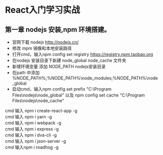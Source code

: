React入门学习实战
======
第一章 nodejs 安装,npm 环境搭建。
------
* 官网下载 nodejs http://nodejs.cn/
* 修改 mpm 镜像和本地安装路径
* 打开cmd，输入npm config set registry https://registry.npm.taobao.org
* 在nodejs 安装目录下新建 node_global node_cache 文件夹
* 新增环境变量  添加 NODE_PATH  nodejs安装目录
* 在path 中添加 %NODE_PATH%\;%NODE_PATH%\node_modules;%NODE_PATH%\node_global
* 启动cmd，输入npm config set prefix "C:\Program Files\nodejs\node_global" 以及 npm config set cache "C:\Program Files\nodejs\node_cache"

cmd 输入 npm i create-react-app -g </br>
cmd 输入 npm i yarn -g </br>
cmd 输入 npm i webpack -g</br>
cmd 输入 npm i express -g</br>
cmd 输入 npm i dva-cli -g</br>
cmd 输入 npm i json-server -g</br>
cmd 输入npm i roadhog -g</br>
